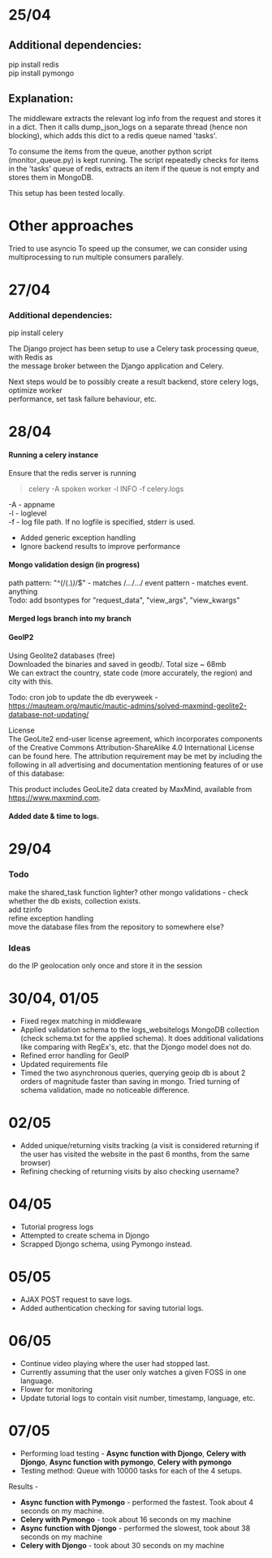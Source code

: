 # 25/04

## Additional dependencies:
pip install redis  
pip install pymongo  

## Explanation:

The middleware extracts the relevant log info from the request and stores it in a dict. 
Then it calls dump_json_logs on a separate thread (hence non blocking), which adds this 
dict to a redis queue named 'tasks'. 

To consume the items from the queue, another python script (monitor_queue.py) is kept
running. The script repeatedly checks for items in the 'tasks' queue of redis, extracts 
an item if the queue is not empty and stores them in MongoDB.

This setup has been tested locally.

# Other approaches

Tried to use asyncio 
To speed up the consumer, we can consider using multiprocessing to run multiple consumers
parallely.

# 27/04

### Additional dependencies:
pip install celery

The Django project has been setup to use a Celery task processing queue, with Redis as  
the message broker between the Django application and Celery.  

Next steps would be to possibly create a result backend, store celery logs, optimize worker  
performance, set task failure behaviour, etc.  

# 28/04

#### Running a celery instance

Ensure that the redis server is running  

> celery -A spoken worker -l INFO -f celery.logs  

-A - appname  
-l - loglevel  
-f - log file path. If no logfile is specified, stderr is used.  

- Added generic exception handling
- Ignore backend results to improve performance

#### Mongo validation design (in progress)

path pattern: "^(/(.)*)*/$" - matches /.../.../
event pattern - matches event. anything  
Todo: add bsontypes for "request_data", "view_args", "view_kwargs"  

#### Merged logs branch into my branch

#### GeoIP2

Using Geolite2 databases (free)  
Downloaded the binaries and saved in geodb/. Total size ~ 68mb  
We can extract the country, state code (more accurately, the region) and city with this.  

Todo: cron job to update the db everyweek - https://mauteam.org/mautic/mautic-admins/solved-maxmind-geolite2-database-not-updating/    

License  
The GeoLite2 end-user license agreement, which incorporates components of the Creative Commons   Attribution-ShareAlike 4.0 International License can be found here. The attribution requirement may be met by   including the following in all advertising and documentation mentioning features of or use of this database:  

This product includes GeoLite2 data created by MaxMind, available from  
<a href="https://www.maxmind.com">https://www.maxmind.com</a>.  


#### Added date & time to logs.

# 29/04

### Todo 
make the shared_task function lighter?
other mongo validations - check whether the db exists, collection exists.  
add tzinfo  
refine exception handling  
move the database files from the repository to somewhere else?  

### Ideas
do the IP geolocation only once and store it in the session   

# 30/04, 01/05

- Fixed regex matching in middleware  
- Applied validation schema to the logs_websitelogs MongoDB collection (check schema.txt for the applied schema). It does additional validations like comparing with RegEx's, etc. that the Djongo model does not do.  
- Refined error handling for GeoIP
- Updated requirements file  
- Timed the two asynchronous queries, querying geoip db is about 2 orders of magnitude faster than saving in mongo. Tried turning of schema validation, made no noticeable difference.

# 02/05

- Added unique/returning visits tracking (a visit is considered returning if the user has visited the website in the past 6 months, from the same browser)  
- Refining checking of returning visits by also checking username?

# 04/05

- Tutorial progress logs
- Attempted to create schema in Djongo
- Scrapped Djongo schema, using Pymongo instead.

# 05/05

- AJAX POST request to save logs.
- Added authentication checking for saving tutorial logs.

# 06/05

- Continue video playing where the user had stopped last.
- Currently assuming that the user only watches a given FOSS in one language.
- Flower for monitoring
- Update tutorial logs to contain visit number, timestamp, language, etc.

# 07/05

- Performing load testing -
**Async function with Djongo**, **Celery with Djongo**, **Async function with pymongo**, **Celery with pymongo**  
- Testing method: Queue with 10000 tasks for each of the 4 setups.  

Results -  
- **Async function with Pymongo** - performed the fastest. Took about 4 seconds on my machine.  
- **Celery with Pymongo** - took about 16 seconds on my machine  
- **Async function with Djongo** - performed the slowest, took about 38 seconds on my machine  
- **Celery with Djongo** - took about 30 seconds on my machine



